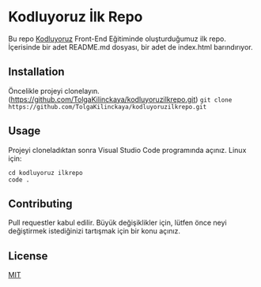 # Kodluyoruz İlk Repo
Bu repo [Kodluyoruz](https://kodluyoruz.org/tr/kodluyoruz/) Front-End Eğitiminde oluşturduğumuz
ilk repo. İçerisinde bir adet README.md dosyası, bir adet de index.html barındırıyor.
## Installation
Öncelikle projeyi clonelayın. (https://github.com/TolgaKilinckaya/kodluyoruzilkrepo.git)  `git clone https://github.com/TolgaKilinckaya/kodluyoruzilkrepo.git`
## Usage
Projeyi cloneladıktan sonra Visual Studio Code programında açınız.  Linux için:
```
cd kodluyoruz ilkrepo
code . 
```
## Contributing
Pull requestler kabul edilir. Büyük değişiklikler için, lütfen önce neyi değiştirmek istediğinizi
tartışmak için bir konu açınız.
## License
[MIT]()
